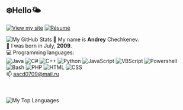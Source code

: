 ## ❄️Hello🌤️
[![View my site](https://i.ibb.co/3zCs0Rg/button-viewsite.png)](http://darkcat09.github.io/)
[![Résumé](https://i.ibb.co/qjSxDSs/button2.png)](https://resume.github.io/?DarkCat09)

<!--
![My GitHub Stats](https://github-readme-stats.vercel.app/api?username=DarkCat09&show_icons=true&hide=contribs&title_color=4576c4&icon_color=4e9c7c&border_radius=10)  
![My top languages](https://github-readme-stats.vercel.app/api/top-langs/?username=DarkCat09&langs_count=6&hide=css,smarty&layout=compact&title_color=4576c4&icon_color=4e9c7c&border_radius=10)
-->
<img align="left" alt="My GitHub Stats" src="https://github-readme-stats.vercel.app/api?username=DarkCat09&show_icons=true&hide=contribs&title_color=4576c4&icon_color=4e9c7c&border_radius=10" />

🔹 My name is **Andrey** Chechkenev.  
🔸 I was born in July, **2009**.  
💻 Programming languages:<br />
<img src="https://i.ibb.co/km1sN5Y/java.png" alt="Java" title="Java" />
<img src="https://i.ibb.co/5hLz74k/cs.png" alt="C#" title="C#" />
<img src="https://i.ibb.co/dLGNx4Q/cpp.png" alt="C++" title="C++" />
<img src="https://i.ibb.co/G3qP39z/python.png" alt="Python" title="Python" />
<img src="https://i.ibb.co/k1WYYYs/javascript.png" alt="JavaScript" title="JavaScript" />
<img src="https://i.ibb.co/FDHWwVT/vbscript.png" alt="VBScript" title="VBScript" />
<img src="https://i.ibb.co/k0bJfrr/powershell.png" alt="Powershell" title="Powershell" />
<img src="https://i.ibb.co/j46ws29/bash.png" alt="Bash" title="Bash" />
<img src="https://i.ibb.co/yPRhNPw/php.png" alt="PHP" title="PHP" />
<img src="https://i.ibb.co/TLMWVKX/html.png" alt="HTML" title="HTML" />
<img src="https://i.ibb.co/HgKBX69/css.png" alt="CSS" title="CSS" />  
📫 [aacd0709@mail.ru](mailto:aacd0709@mail.ru)

<br />
<br />
<img align="left" alt="My Top Languages" src="https://github-readme-stats.vercel.app/api/top-langs/?username=DarkCat09&langs_count=8&hide=smarty&layout=compact&title_color=4576c4&icon_color=4e9c7c&border_radius=10&card_width=445" />
